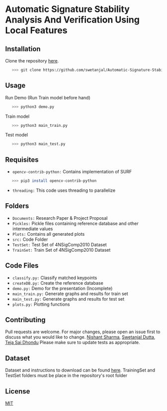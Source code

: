 # Automatic Signature Stability Analysis And Verification Using Local Features

## Installation

Clone the repository [here](https://github.com/swetanjal/Automatic-Signature-Stability-Analysis-And-Verification-Using-Local-Features).

```bash
   >>> git clone https://github.com/swetanjal/Automatic-Signature-Stability-Analysis-And-Verification-Using-Local-Features
```
## Usage

Run Demo (Run Train model before hand)
```bash
   >>> python3 demo.py
```

Train model
```bash
   >>> python3 main_train.py
```


Test model
```bash
   >>> python3 main_test.py
```

## Requisites
 - `opencv-contrib-python:` Contains implementation of SURF
 ```bash
    >>> pip3 install opencv-contrib-python
 ```
 - `threading:` This code uses threading to parallelize

## Folders
 - `Documents:` Research Paper & Project Proposal
 - `Pickles:` Pickle files containing reference database and other intermediate values
 - `Plots:` Contains all generated plots
 - `src:` Code Folder
 - `TestSet:` Test Set of 4NSigComp2010 Dataset
 - `TrainSet:` Train Set of 4NSigComp2010 Dataset

## Code Files
 - `classify.py:` Classify matched keypoints
 - `createDB.py:` Create the reference database
 - `demo.py:` Demo for the presentation (Incomplete)
 - `main_train.py:` Generate graphs and results for train set
 - `main_test.py:` Generate graphs and results for test set
 - `plots.py:` Plotting functions

## Contributing
Pull requests are welcome. For major changes, please open an issue first to discuss what you would like to change.
[Nishant Sharma](https://github.com/nishanth2358), [Swetanjal Dutta](https://github.com/swetanjal), [Teja Sai Dhondu](https://github.com/TD87)
Please make sure to update tests as appropriate.

## Dataset
Dataset and instructions to download can be found [here](http://www.iapr-tc11.org/mediawiki/index.php/ICFHR_2010_Signature_Verification_Competition_(4NSigComp2010)). TrainingSet and TestSet folders must be place in the repository's root folder


## License
[MIT](https://choosealicense.com/licenses/mit/)
